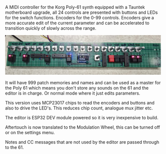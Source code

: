 A MIDI controller for the Korg Poly-61 synth equipped with a Tauntek motherboard upgrade, all 24 controls are presented with buttons and LEDs for the switch functions. Encoders for the 0-99 controls. Encoders give a more accurate edit of the current parameter and can be accelerated to transition quickly of slowly across the range.

![Synth](photos/synth.jpg)

It will have 999 patch memories and names and can be used as a master for the Poly 61 which means you don't store any sounds on the 61 and the editor is in charge. Or normal mode where it just edits parameters.

This version uses MCP23017 chips to read the encoders and buttons and also to drive the LED's. This reduces chip count, analogue mux jitter etc.

The editor is ESP32 DEV module powered so it is very inexpensive to build.

Aftertouch is now translated to the Modulation Wheel, this can be turned off or on the settings menu.

Notes and CC messages that are not used by the editor are passed through to the 61.
